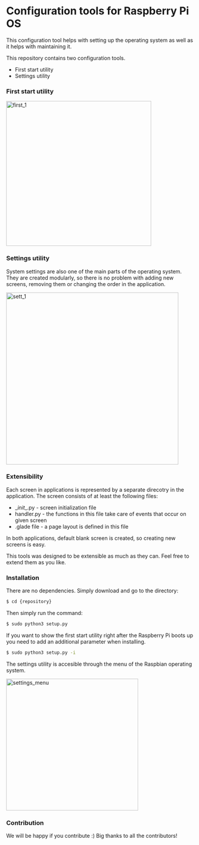 
# Configuration tools for Raspberry Pi OS
This configuration tool helps with setting up the operating system as well as it helps with maintaining it.



This repository contains two configuration tools.
  - First start utility
  - Settings utility
 
 
### First start utility
 
 <img width="389" alt="first_1" src="https://user-images.githubusercontent.com/51970723/106365166-03e94300-6334-11eb-86d1-ceab8844d978.png">
 
 
### Settings utility

System settings are also one of the main parts of the operating system. They are created modularly, so there is no problem with adding new screens, removing them or changing the order in the application.

 <img width="462" alt="sett_1" src="https://user-images.githubusercontent.com/51970723/106365217-490d7500-6334-11eb-9875-335bdd594673.png">
 

### Extensibility

Each screen in applications is represented by a separate direcotry in the application. The screen consists of at least the following files:
 - \__init__.py - screen initialization file
 - handler.py - the functions in this file take care of events that occur on given screen
 - .glade file - a page layout is defined in this file

In both applications, default blank screen is created, so creating new screens is easy.



This tools was designed to be extensible as much as they can. Feel free to extend them as you like.


### Installation
There are no dependencies. Simply download and go to the directory:

```sh
$ cd {repository}
```

Then simply run the command:

```sh
$ sudo python3 setup.py
```

If you want to show the first start utility right after the Raspberry Pi boots up you need to add an additional parameter when installing.
```sh
$ sudo python3 setup.py -i
```


The settings utility is accesible through the menu of the Raspbian operating system.

<img width="354" alt="settings_menu" src="https://user-images.githubusercontent.com/51970723/106365690-655ee100-6337-11eb-835d-2fbafd5616f3.png">


### Contribution
We will be happy if you contribute :)
Big thanks to all the contributors!


